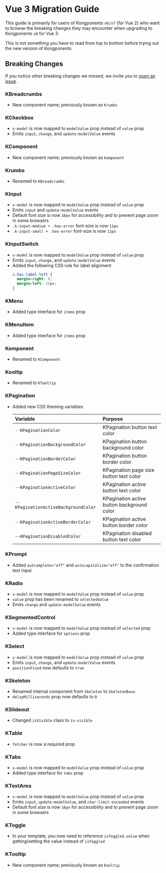 # Vue 3 Migration Guide

This guide is primarily for users of Kongponents `v6/v7` (for Vue 2) who want to browse the breaking changes they may encounter when upgrading to Kongponents `v8` for Vue 3.

This is not something you have to read from top to bottom before trying out the new version of Kongponents.

## Breaking Changes

If you notice other breaking changes we missed, we invite you to [open an issue](https://github.com/Kong/kongponents/issues).

### KBreadcrumbs

- New component name; previously known as `Krumbs`

### KCheckbox

- `v-model` is now mapped to `modelValue` prop instead of `value` prop
- Emits `input`, `change`, and `update:modelValue` events

### KComponent

- New component name; previously known as `Komponent`

### Krumbs

- Renamed to `KBreadcrumbs`


### KInput

- `v-model` is now mapped to `modelValue` prop instead of `value` prop
- Emits `input` and `update:modelValue` events
- Default font size is now `16px` for accessibility and to prevent page zoom in some browsers
- `.k-input-medium + .has-error` font-size is now `11px`
- `.k-input-small + .has-error` font-size is now `11px`

### KInputSwitch

- `v-model` is now mapped to `modelValue` prop instead of `value` prop
- Emits `input`, `change`, and `update:modelValue` events
- Added the following CSS rule for label alignment
    ```scss
    &.has-label-left {
      margin-right: 0;
      margin-left: 16px;
    }
    ```

### KMenu

- Added type interface for `items` prop

### KMenuItem

- Added type interface for `items` prop

### Komponent

- Renamed to `KComponent`

### Kooltip

- Renamed to `KTooltip`

### KPagination

- Added new CSS theming variables

    | Variable | Purpose
    |:-------- |:-------
    | `--KPaginationColor`| KPagination button text color
    | `--KPaginationBackgroundColor`| KPagination button background color
    | `--KPaginationBorderColor`| KPagination button border color
    | `--KPaginationPageSizeColor`| KPagination page size button text color
    | `--KPaginationActiveColor`| KPagination active button text color
    | `--KPaginationActiveBackgroundColor`| KPagination active button background color
    | `--KPaginationActiveBorderColor`| KPagination active button border color
    | `--KPaginationDisabledColor`| KPagination disabled button text color

### KPrompt

- Added `autcomplete="off"` and `autocapitalize="off"` to the confirmation text input

### KRadio

- `v-model` is now mapped to `modelValue` prop instead of `value` prop
- `value` prop has been renamed to `selectedValue`
- Emits `change` and `update:modelValue` events

### KSegmentedControl

- `v-model` is now mapped to `modelValue` prop instead of `selected` prop
- Added type interface for `options` prop

### KSelect

- `v-model` is now mapped to `modelValue` prop instead of `value` prop
- Emits `input`, `change`, and `update:modelValue` events
- `positionFixed` now defaults to `true`

### KSkeleton

- Renamed internal component from `Skeleton` to `SkeletonBase`
- `delayMilliseconds` prop now defaults to `0`

### KSlideout

- Changed `isVisible` class to `is-visible`

### KTable

- `fetcher` is now a required prop

### KTabs

- `v-model` is now mapped to `modelValue` prop instead of `value` prop
- Added type interface for `tabs` prop

### KTextArea

- `v-model` is now mapped to `modelValue` prop instead of `value` prop
- Emits `input`, `update:modelValue`, and `char-limit-exceeded` events
- Default font size is now `16px` for accessibility and to prevent page zoom in some browsers

### KToggle

- In your template, you now need to reference `isToggled.value` when getting/setting the value instead of `isToggled`

### KTooltip

- New component name; previously known as `Kooltip`
